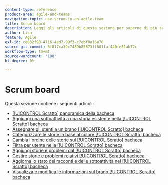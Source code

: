 ```yaml
---
content-type: reference
product-area: agile-and-teams
navigation-topic: use-scrum-in-an-agile-team
title: Scrum board
description: Leggi gli articoli di questa sezione per saperne di più sull'utilizzo della bacheca Scrum in Workfront.
author: Lisa
feature: Agile
exl-id: ce032f98-4716-4ed7-99f3-c7ebf0a16a70
source-git-commit: 6f817ca39c7489b85673ff601faf440fe51ab72c
workflow-type: tm+mt
source-wordcount: '108'
ht-degree: 0%

---
```


# Scrum board

Questa sezione contiene i seguenti articoli:

* [[!UICONTROL Scratto] panoramica della bacheca](../../../agile/use-scrum-in-an-agile-team/scrum-board/scrum-board-overview.md)
* [Aggiungi una sottoattività a una storia esistente nella [!UICONTROL Scratto] bacheca](../../../agile/use-scrum-in-an-agile-team/scrum-board/add-a-subtask-to-an-existing-story-scrum.md)
* [Assegnare gli utenti a un brano [!UICONTROL Scratto] bacheca](../../../agile/use-scrum-in-an-agile-team/scrum-board/assign-users-to-a-story-scrum.md)
* [Categorizzare le storie in base al colore [!UICONTROL Scratto] bacheca](../../../agile/use-scrum-in-an-agile-team/scrum-board/categorize-stories-by-color.md)
* [Cambia l&#39;ordine delle storie sul [!UICONTROL Scratto] bacheca](../../../agile/use-scrum-in-an-agile-team/scrum-board/change-order-of-stories.md)
* [Filtra per utente nella [!UICONTROL Scratto] bacheca](../../../agile/use-scrum-in-an-agile-team/scrum-board/filter-by-user-scrum-board.md)
* [Aggiungi storie e problemi dal [!UICONTROL Scratto] bacheca](../../../agile/use-scrum-in-an-agile-team/scrum-board/add-story-from-scrum-board.md)
* [Gestire storie e problemi relativi [!UICONTROL Scratto] bacheca](../../../agile/use-scrum-in-an-agile-team/scrum-board/manage-scrum-board.md)
* [Aggiorna lo stato dei racconti e delle sottoattività nel [!UICONTROL Scratto] bacheca](../../../agile/use-scrum-in-an-agile-team/scrum-board/update-status-of-stories-and-subtasks.md)
* [Visualizza e modifica le informazioni sul brano [!UICONTROL Scratto] bacheca](../../../agile/use-scrum-in-an-agile-team/scrum-board/view-and-edit-story-info.md)
